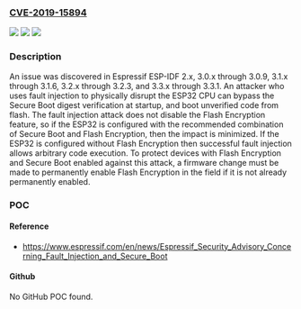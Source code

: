 ### [CVE-2019-15894](https://cve.mitre.org/cgi-bin/cvename.cgi?name=CVE-2019-15894)
![](https://img.shields.io/static/v1?label=Product&message=n%2Fa&color=blue)
![](https://img.shields.io/static/v1?label=Version&message=n%2Fa&color=blue)
![](https://img.shields.io/static/v1?label=Vulnerability&message=n%2Fa&color=brighgreen)

### Description

An issue was discovered in Espressif ESP-IDF 2.x, 3.0.x through 3.0.9, 3.1.x through 3.1.6, 3.2.x through 3.2.3, and 3.3.x through 3.3.1. An attacker who uses fault injection to physically disrupt the ESP32 CPU can bypass the Secure Boot digest verification at startup, and boot unverified code from flash. The fault injection attack does not disable the Flash Encryption feature, so if the ESP32 is configured with the recommended combination of Secure Boot and Flash Encryption, then the impact is minimized. If the ESP32 is configured without Flash Encryption then successful fault injection allows arbitrary code execution. To protect devices with Flash Encryption and Secure Boot enabled against this attack, a firmware change must be made to permanently enable Flash Encryption in the field if it is not already permanently enabled.

### POC

#### Reference
- https://www.espressif.com/en/news/Espressif_Security_Advisory_Concerning_Fault_Injection_and_Secure_Boot

#### Github
No GitHub POC found.

